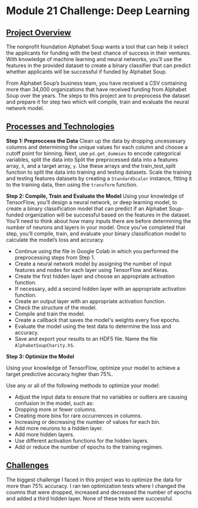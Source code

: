 # Module 21 Challenge: Deep Learning

<ins>Project Overview</ins>
------
The nonprofit foundation Alphabet Soup wants a tool that can help it select the applicants for funding with the best chance of success in their ventures. With knowledge of machine learning and neural networks, you’ll use the features in the provided dataset to create a binary classifier that can predict whether applicants will be successful if funded by Alphabet Soup.

From Alphabet Soup’s business team, you have received a CSV containing more than 34,000 organizations that have received funding from Alphabet Soup over the years. The steps to this project are to preprocess the dataset and prepare it for step two which will compile, train and evaluate the neural network model.


<ins>Processes and Technologies</ins>
------

**Step 1: Preproccess the Data**
Clean up the data by dropping uncessesary columns and determining the unique values for each column and choose a cutoff point for binning. Next, use `pd.get_dummies` to encode categorical variables, split the data into Split the preprocessed data into a features array, `X`, and a target array, `y`. Use these arrays and the train_test_split function to split the data into training and testing datasets. Scale the training and testing features datasets by creating a `StandardScaler` instance, fitting it to the training data, then using the `transform` function.

**Step 2: Compile, Train and Evaluate the Model**
Using your knowledge of TensorFlow, you’ll design a neural network, or deep learning model, to create a binary classification model that can predict if an Alphabet Soup-funded organization will be successful based on the features in the dataset. You’ll need to think about how many inputs there are before determining the number of neurons and layers in your model. Once you’ve completed that step, you’ll compile, train, and evaluate your binary classification model to calculate the model’s loss and accuracy.

* Continue using the file in Google Colab in which you performed the preprocessing steps from Step 1.
* Create a neural network model by assigning the number of input features and nodes for each layer using TensorFlow and Keras.
* Create the first hidden layer and choose an appropriate activation function.
* If necessary, add a second hidden layer with an appropriate activation function.
* Create an output layer with an appropriate activation function.
* Check the structure of the model.
* Compile and train the model.
* Create a callback that saves the model's weights every five epochs.
* Evaluate the model using the test data to determine the loss and accuracy.
* Save and export your results to an HDF5 file. Name the file `AlphabetSoupCharity.h5`.

**Step 3: Optimize the Model**

Using your knowledge of TensorFlow, optimize your model to achieve a target predictive accuracy higher than 75%.

Use any or all of the following methods to optimize your model:

* Adjust the input data to ensure that no variables or outliers are causing confusion in the model, such as:
* Dropping more or fewer columns.
* Creating more bins for rare occurrences in columns.
* Increasing or decreasing the number of values for each bin.
* Add more neurons to a hidden layer.
* Add more hidden layers.
* Use different activation functions for the hidden layers.
* Add or reduce the number of epochs to the training regimen.

<ins>Challenges</ins>
------


The biggest challenge I faced in this project was to optimize the data for more than 75% accuracy. I ran ten optimization tests where I changed the coumns that were dropped, increased and decreased the number of epochs and added a third hidden layer. None of these tests were successful.